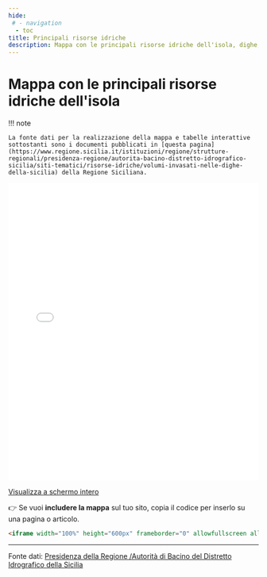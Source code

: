 ```yaml
---
hide:
 # - navigation
  - toc
title: Principali risorse idriche
description: Mappa con le principali risorse idriche dell'isola, dighe, laghi e fiumi
---
```



# Mappa con le principali risorse idriche dell'isola

!!! note

    La fonte dati per la realizzazione della mappa e tabelle interattive sottostanti sono i documenti pubblicati in [questa pagina](https://www.regione.sicilia.it/istituzioni/regione/strutture-regionali/presidenza-regione/autorita-bacino-distretto-idrografico-sicilia/siti-tematici/risorse-idriche/volumi-invasati-nelle-dighe-della-sicilia) della Regione Siciliana.

<iframe width="100%" height="600px" frameborder="0" allowfullscreen allow="geolocation" src="//umap.openstreetmap.fr/it/map/sicilia-principali-risorse-idriche_1051183?scaleControl=false&miniMap=false&scrollWheelZoom=false&zoomControl=true&editMode=disabled&moreControl=true&searchControl=null&tilelayersControl=null&embedControl=null&datalayersControl=true&onLoadPanel=none&captionBar=false&captionMenus=true"></iframe><p><a href="//umap.openstreetmap.fr/it/map/sicilia-principali-risorse-idriche_1051183?scaleControl=false&miniMap=false&scrollWheelZoom=true&zoomControl=true&editMode=disabled&moreControl=true&searchControl=null&tilelayersControl=null&embedControl=null&datalayersControl=true&onLoadPanel=none&captionBar=false&captionMenus=true">Visualizza a schermo intero</a></p>

 👉 Se vuoi **includere la mappa** sul tuo sito,  copia il codice per inserlo su una  pagina o articolo.

```html
<iframe width="100%" height="600px" frameborder="0" allowfullscreen allow="geolocation" src="//umap.openstreetmap.fr/it/map/sicilia-principali-risorse-idriche_1051183?scaleControl=false&miniMap=false&scrollWheelZoom=false&zoomControl=true&editMode=disabled&moreControl=true&searchControl=null&tilelayersControl=null&embedControl=null&datalayersControl=true&onLoadPanel=none&captionBar=false&captionMenus=true"></iframe><p><a href="//umap.openstreetmap.fr/it/map/sicilia-principali-risorse-idriche_1051183?scaleControl=false&miniMap=false&scrollWheelZoom=true&zoomControl=true&editMode=disabled&moreControl=true&searchControl=null&tilelayersControl=null&embedControl=null&datalayersControl=true&onLoadPanel=none&captionBar=false&captionMenus=true">Visualizza a schermo intero</a></p>
```


<hr>

Fonte dati: [Presidenza della Regione /Autorità di Bacino del Distretto Idrografico della Sicilia](https://www.regione.sicilia.it/istituzioni/regione/strutture-regionali/presidenza-regione/autorita-bacino-distretto-idrografico-sicilia/siti-tematici/risorse-idriche/volumi-invasati-nelle-dighe-della-sicilia "Fonte dati: Presidenza della Regione /Autorità di Bacino del Distretto Idrografico della Sicilia")
